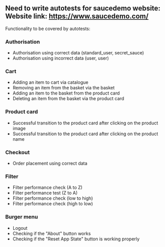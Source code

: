 ## Need to write autotests for saucedemo website: Website link: https://www.saucedemo.com/

Functionality to be covered by autotests:

### Authorisation
- Authorisation using correct data (standard_user, secret_sauce)
- Authorisation using incorrect data (user, user)

### Cart
- Adding an item to cart via catalogue
- Removing an item from the basket via the basket
- Adding an item to the basket from the product card
- Deleting an item from the basket via the product card

### Product card
- Successful transition to the product card after clicking on the product image
- Successful transition to the product card after clicking on the product name

### Checkout
- Order placement using correct data

### Filter
- Filter performance check (A to Z)
- Filter performance test (Z to A)
- Filter performance check (low to high)
- Filter performance check (high to low)

### Burger menu

- Logout
- Checking if the "About" button works
- Checking if the "Reset App State" button is working properly

